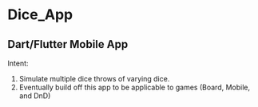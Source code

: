 # Dice_App
Dart/Flutter Mobile App 
-----------------------
Intent:
1) Simulate multiple dice throws of varying dice.
2) Eventually build off this app to be applicable to games (Board, Mobile, and DnD)
